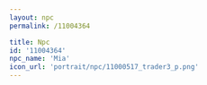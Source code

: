 ```yaml
---
layout: npc
permalink: /11004364

title: Npc
id: '11004364'
npc_name: 'Mia'
icon_url: 'portrait/npc/11000517_trader3_p.png'
---
```


